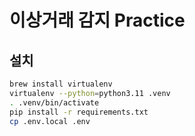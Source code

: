 # 이상거래 감지 Practice

## 설치

```bash
brew install virtualenv
virtualenv --python=python3.11 .venv
. .venv/bin/activate
pip install -r requirements.txt
cp .env.local .env
```